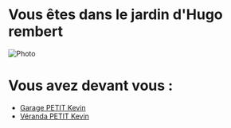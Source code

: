 # Vous êtes dans le jardin d'Hugo rembert 
![Photo](https://www.gammvert.fr/conseils/sites/default/files/styles/main_image/public/2022-04/idees_amenagement_jardin_2022_3437345000001_N6_1_StudioEVO.jpg?itok=kUslE4Yl)

# Vous avez devant vous :
- [Garage PETIT Kevin](https://github.com/Yahyabey48/tp-labyrinthe/tree/Garage-PETIT-Kevin/Garage-PETIT-Kevin.md)
- [Véranda PETIT Kevin](https://github.com/Yahyabey48/tp-labyrinthe/tree/Veranda-PETIT-Kevin/Veranda-PETIT-Kevin.md)

